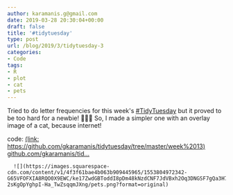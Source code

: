 ```yaml
---
author: karamanis.g@gmail.com
date: 2019-03-28 20:30:04+00:00
draft: false
title: '#tidytuesday'
type: post
url: /blog/2019/3/tidytuesday-3
categories:
- Code
tags:
- R
- plot
- cat
- pets
---
```


Tried to do letter frequencies for this week's [#TidyTuesday](https://mobile.twitter.com/hashtag/TidyTuesday?src=hashtag_click) but it proved to be too hard for a newbie! 🤷🏽‍♀️ So, I made a simpler one with an overlay image of a cat, because internet! 

code: [(link: https://github.com/gkaramanis/tidytuesday/tree/master/week%2013) github.com/gkaramanis/tid…](https://t.co/GkGxsDehbs?amp=1)


  
      ![](https://images.squarespace-cdn.com/content/v1/4f3f61bae4b063b909445965/1553804972342-G65VFOFXIA8RQO0X9EWC/ke17ZwdGBToddI8pDm48kNzdCNF7JdVBxh2Oq3DNGSF7gQa3H78H3Y0txjaiv_0fDoOvxcdMmMKkDsyUqMSsMWxHk725yiiHCCLfrh8O1z5QPOohDIaIeljMHgDF5CVlOqpeNLcJ80NK65_fV7S1UWdsrVfsXA62lEVnYicP17RtEHT2uixBIVk9PsG-2sKgOpYghpI-Ha_TwZsqqmJXng/pets.png?format=original)

